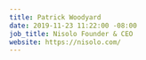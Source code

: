 ```yaml
---
title: Patrick Woodyard
date: 2019-11-23 11:22:00 -08:00
job_title: Nisolo Founder & CEO
website: https://nisolo.com/
---
```


